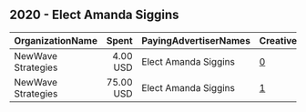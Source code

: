 ## 2020 - Elect Amanda Siggins 
|OrganizationName|Spent|PayingAdvertiserNames|CreativeUrls|Impressions|Genders|AgeBrackets|CountryCodes|BillingAddresses|CandidateBallotInformation|
|:---|---:|:---|:---|---:|:---|:---|:---|:---|:---|
|NewWave Strategies|4.00 USD|Elect Amanda Siggins|[0](https://www.snap.com/political-ads/asset/2b20f155ca6bdb7bec991ddad42c0beb8a1a796046559ce6a238c9d5620d0fc4?mediaType=png)|1,922||18+|united states|US|Amanda Siggins|
|NewWave Strategies|75.00 USD|Elect Amanda Siggins|[1](https://www.snap.com/political-ads/asset/b9199ba5eb06c7c426eea05cc87f51d183a29e4d97d9f19e5f81e981e4212134?mediaType=png)|26,589||18+|united states|US|Amanda Siggins|

